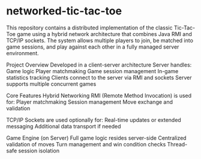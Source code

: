 # networked-tic-tac-toe
This repository contains a distributed implementation of the classic Tic-Tac-Toe game using a hybrid network architecture that combines Java RMI and TCP/IP sockets. The system allows multiple players to join, be matched into game sessions, and play against each other in a fully managed server environment.

Project Overview
Developed in a client-server architecture
Server handles:
  Game logic
  Player matchmaking
  Game session management
  In-game statistics tracking
Clients connect to the server via RMI and sockets
Server supports multiple concurrent games

Core Features
Hybrid Networking
  RMI (Remote Method Invocation) is used for:
    Player matchmaking
    Session management
    Move exchange and validation

  TCP/IP Sockets are used optionally for:
    Real-time updates or extended messaging
    Additional data transport if needed

Game Engine (on Server)
  Full game logic resides server-side
  Centralized validation of moves
  Turn management and win condition checks
  Thread-safe session isolation
